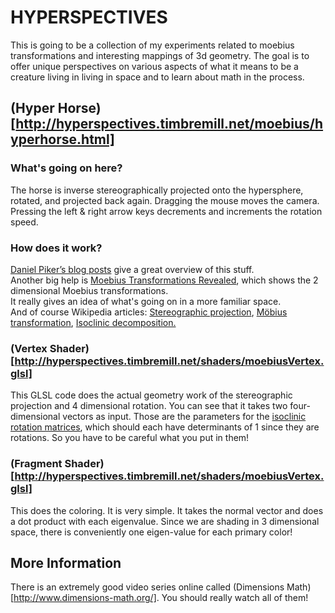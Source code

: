 HYPERSPECTIVES
===============
This is going to be a collection of my experiments related to moebius 
transformations and interesting mappings of 3d geometry.  The goal is 
to offer unique perspectives on various aspects of what it means to be 
a creature living in living in space and to learn about math in the
process.

(Hyper Horse)[http://hyperspectives.timbremill.net/moebius/hyperhorse.html]
---------------------------------------------------------------------------
### What's going on here?
The horse is inverse stereographically projected onto the hypersphere, 
rotated, and projected back again. Dragging the mouse moves the 
camera. Pressing the left & right arrow keys decrements and 
increments the rotation speed.

### How does it work?
[Daniel Piker’s blog posts][1] give a great overview of this stuff.  
Another big help is [Moebius Transformations
Revealed][2], which shows the 2 dimensional Moebius transformations.  
It really gives an idea of what's going on in a more familiar space.  
And of course Wikipedia articles: [Stereographic projection][3], [Möbius
transformation][4], [Isoclinic decomposition.][5]

  [1]: http://spacesymmetrystructure.wordpress.com/category/Inversion/
  [2]: http://www.youtube.com/watch?v=JX3VmDgiFnY
  [3]: http://wikipedia.org/wiki/Stereographic_projection
  [4]: http://wikipedia.org/wiki/Mobius_group
  [5]: http://en.wikipedia.org/wiki/Rotations_in_4-dimensional_Euclidean_space#Isoclinic_decomposition
  
### (Vertex Shader)[http://hyperspectives.timbremill.net/shaders/moebiusVertex.glsl]
This GLSL code does the actual geometry work of the stereographic 
projection and 4 dimensional rotation.  You can see that it takes two 
four-dimensional vectors as input.  Those are the parameters for the 
[isoclinic rotation matrices][4], which should each have determinants 
of 1 since they are rotations.  So you have to be careful what you put 
in them!

### (Fragment Shader)[http://hyperspectives.timbremill.net/shaders/moebiusVertex.glsl]
This does the coloring.  It is very simple.  It takes the normal 
vector and does a dot product with each eigenvalue.  Since we are 
shading in 3 dimensional space, there is conveniently one eigen-value 
for each primary color!

More Information
----------------
There is an extremely good video series online called (Dimensions 
Math)[http://www.dimensions-math.org/].  You should really watch all 
of them!
